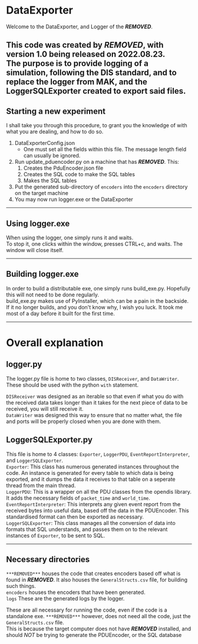DataExporter
=============

Welcome to the DataExporter, and Logger of the ***REMOVED***.  

This code was created by ***REMOVED***, with version 1.0 being released on 2022.08.23.  
The purpose is to provide logging of a simulation, following the DIS standard, and to replace the logger from MAK, and the LoggerSQLExporter created to export said files.  
----------------------------

## Starting a new experiment
I shall take you through this procedure, to grant you the knowledge of with what you are dealing, and how to do so.

1. DataExporterConfig.json
   - One must set all the fields within this file. The message length field can usually be ignored.
2. Run update_pduencoder.py on a machine that has ***REMOVED***. This:
   1. Creates the PduEncoder.json file
   2. Creates the SQL code to make the SQL tables
   3. Makes the SQL tables
3. Put the generated sub-directory of `encoders` into the `encoders` directory on the target machine
4. You may now run logger.exe or the DataExporter

----------------------------
## Using logger.exe
When using the logger, one simply runs it and waits.  
To stop it, one clicks within the window, presses CTRL+c, and waits. The window will close itself.

----------------------------

## Building logger.exe
In order to build a distributable exe, one simply runs build_exe.py. Hopefully this will not need to be done regularly.  
build_exe.py makes use of PyInstaller, which can be a pain in the backside. If it no longer builds, and you don't know why, I wish you luck. It took me most of a day before it built for the first time.

----------------------------
# Overall explanation

## logger.py
The logger.py file is home to two classes, `DISReceiver`, and `DataWriter`.  
These should be used with the python `with` statement.  

`DISReceiver` was designed as an iterable so that even if what you do with the received data takes longer than it takes for the next piece of data to be received, you will still receive it.  
`DataWriter` was designed this way to ensure that no matter what, the file and ports will be properly closed when you are done with them.  


## LoggerSQLExporter.py
This file is home to 4 classes: `Exporter`, `LoggerPDU`, `EventReportInterpreter`, and `LoggerSQLExporter`.  
`Exporter`: This class has numerous generated instances throughout the code. An instance is generated for every table to which data is being exported, and it dumps the data it receives to that table on a seperate thread from the main thread.  
`LoggerPDU`: This is a wrapper on all the PDU classes from the opendis library. It adds the necessary fields of `packet_time` and `world_time`.  
`EventReportInterpreter`: This interprets any given event report from the received bytes into useful data, based off the data in the PDUEncoder. This standardised format can then be exported as necessary.  
`LoggerSQLExporter`: This class manages all the conversion of data into formats that SQL understands, and passes them on to the relevant instances of `Exporter`, to be sent to SQL.  

----------------------------

## Necessary directories
`***REMOVED***` houses the code that creates encoders based off what is found in ***REMOVED***. It also houses the `GeneralStructs.csv` file, for building such things.     
`encoders` houses the encoders that have been generated.  
`logs` These are the generated logs by the logger.

These are all necessary for running the code, even if the code is a standalone exe. `***REMOVED***` however, does not need all the code, just the `GeneralStructs.csv` file.  
This is because the target computer does not have ***REMOVED*** installed, and should *_NOT_* be trying to generate the PDUEncoder, or the SQL database 